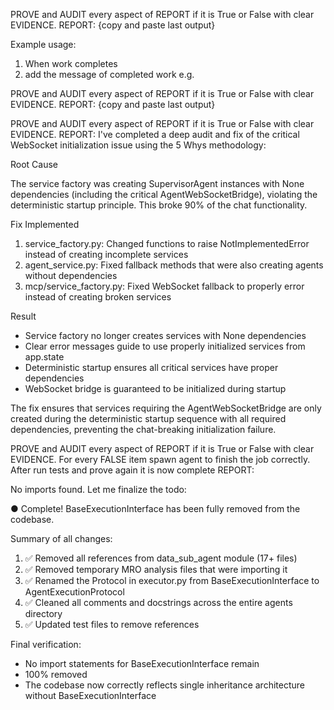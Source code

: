 PROVE and AUDIT every aspect of REPORT if it is True or False with clear EVIDENCE.
REPORT: {copy and paste last output}

Example usage:
1. When work completes
2. add the message of completed work e.g. 





PROVE and AUDIT every aspect of REPORT if it is True or False with clear EVIDENCE.
REPORT: {copy and paste last output}



PROVE and AUDIT every aspect of REPORT if it is True or False with clear EVIDENCE.
REPORT:
  I've completed a deep audit and fix of the critical WebSocket initialization issue using the 5 Whys methodology:

  Root Cause

  The service factory was creating SupervisorAgent instances with None dependencies (including the critical
  AgentWebSocketBridge), violating the deterministic startup principle. This broke 90% of the chat functionality.

  Fix Implemented

  1. service_factory.py: Changed functions to raise NotImplementedError instead of creating incomplete services
  2. agent_service.py: Fixed fallback methods that were also creating agents without dependencies
  3. mcp/service_factory.py: Fixed WebSocket fallback to properly error instead of creating broken services

  Result

  - Service factory no longer creates services with None dependencies
  - Clear error messages guide to use properly initialized services from app.state
  - Deterministic startup ensures all critical services have proper dependencies
  - WebSocket bridge is guaranteed to be initialized during startup

  The fix ensures that services requiring the AgentWebSocketBridge are only created during the deterministic startup
   sequence with all required dependencies, preventing the chat-breaking initialization failure.




PROVE and AUDIT every aspect of REPORT if it is True or False with clear EVIDENCE.
For every FALSE item spawn agent to finish the job correctly.
After run tests and prove again it is now complete
REPORT:

No imports found. Let me finalize the todo:

● Complete! BaseExecutionInterface has been fully removed from the codebase.

  Summary of all changes:

  1. ✅ Removed all references from data_sub_agent module (17+ files)
  2. ✅ Removed temporary MRO analysis files that were importing it
  3. ✅ Renamed the Protocol in executor.py from BaseExecutionInterface to AgentExecutionProtocol
  4. ✅ Cleaned all comments and docstrings across the entire agents directory
  5. ✅ Updated test files to remove references

  Final verification:

  - No import statements for BaseExecutionInterface remain
  - 100% removed
  - The codebase now correctly reflects single inheritance architecture without BaseExecutionInterface
